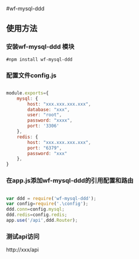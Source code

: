 #wf-mysql-ddd


## 使用方法

### 安装wf-mysql-ddd 模块

```
#npm install wf-mysql-ddd
```


### 配置文件config.js
``` javascript

module.exports={
    mysql: {
        host: "xxx.xxx.xxx.xxx",
        database: "xxx",
        user: "root",
        password: "xxxx",
        port: '3306'
    },
    redis: {
        host: "xxx.xxx.xxx.xxx",
        port: "6379",
        password: "xxx"
    },
}

```


### 在app.js添加wf-mysql-ddd的引用配置和路由

``` javascript

var ddd = require('wf-mysql-ddd');
var config=require('.\config');
ddd.conn=config.mysql;
ddd.redis=config.redis;
app.use('/api',ddd.Router);

```

### 测试api访问

http://xxx/api



